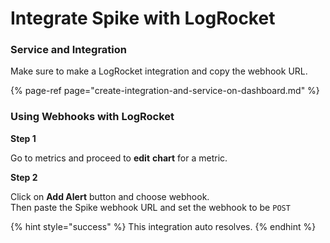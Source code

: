 # Integrate Spike with LogRocket

### Service and Integration

Make sure to make a LogRocket integration and copy the webhook URL.

{% page-ref page="create-integration-and-service-on-dashboard.md" %}



### Using Webhooks with LogRocket



**Step 1**

Go to metrics and proceed to **edit** **chart** for a metric. 



**Step 2**

Click on **Add Alert** button and choose webhook.  
Then paste the Spike webhook URL and set the webhook to be `POST`



{% hint style="success" %}
This integration auto resolves.
{% endhint %}

